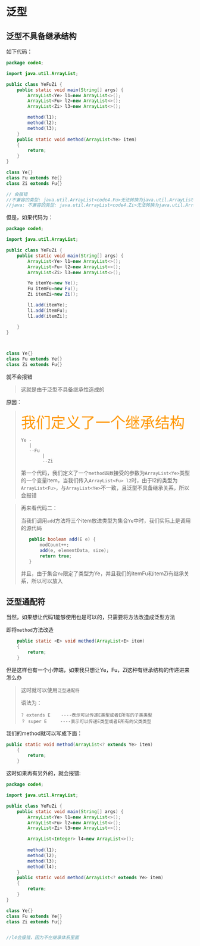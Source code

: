 # 泛型

## 泛型不具备继承结构

如下代码：

```java
package code4;

import java.util.ArrayList;

public class YeFuZi {
    public static void main(String[] args) {
        ArrayList<Ye> l1=new ArrayList<>();
        ArrayList<Fu> l2=new ArrayList<>();
        ArrayList<Zi> l3=new ArrayList<>();

        method(l1);
        method(l2);
        method(l3);
    }
    public static void method(ArrayList<Ye> item)
    {
        return;
    }
}

class Ye{}
class Fu extends Ye{}
class Zi extends Fu{}

// 会报错
//不兼容的类型: java.util.ArrayList<code4.Fu>无法转换为java.util.ArrayList<code4.Ye>
//java: 不兼容的类型: java.util.ArrayList<code4.Zi>无法转换为java.util.ArrayList<code4.Ye>
```

但是，如果代码为：

```java
package code4;

import java.util.ArrayList;

public class YeFuZi {
    public static void main(String[] args) {
        ArrayList<Ye> l1=new ArrayList<>();
        ArrayList<Fu> l2=new ArrayList<>();
        ArrayList<Zi> l3=new ArrayList<>();

        Ye itemYe=new Ye();
        Fu itemFu=new Fu();
        Zi itemZi=new Zi();

        l1.add(itemYe);
        l1.add(itemFu);
        l1.add(itemZi);

    }
}



class Ye{}
class Fu extends Ye{}
class Zi extends Fu{}

```

就不会报错



> 这就是由于泛型不具备继承性造成的



原因：

> <span style="color: #ff9700;font-size: 40px">我们定义了一个继承结构</span>
>
> ```
> Ye -
>    |
>    --Fu
>    	  |
>    	  --Zi
> ```
>
> 
>
> 第一个代码，我们定义了一个`method函数`接受的参数为`ArrayList<Ye>`类型的一个变量item，当我们传入`ArrayList<Fu> l2`时，由于l2的类型为`ArrayList<Fu>`，与`ArrayList<Ye>`不一致，且泛型不具备继承关系，所以会报错



>再来看代码二：
>
>当我们调用`add`方法将三个item放进类型为集合`Ye`中时，我们实际上是调用的源代码
>
>```java
>    public boolean add(E e) {
>        modCount++;
>        add(e, elementData, size);
>        return true;
>    }
>```
>
>并且，由于集合`Ye`限定了类型为Ye，并且我们的itemFu和itemZi有继承关系，所以可以放入
>
>



## 泛型通配符

当然，如果想让代码1能够使用也是可以的，只需要将方法改造成泛型方法

即将`method`方法改造

```java
    public static <E> void method(ArrayList<E> item)
    {
        return;
    }
```



但是这样也有一个小弊端，如果我只想让Ye，Fu，Zi这种有继承结构的传递进来怎么办

>这时就可以使用`泛型通配符`
>
>语法为：
>
>```
>? extends E    ----表示可以传递E类型或者E所有的子类类型
>？ super E     ----表示可以传递E类型或者E所有的父类类型
>```
>
>

我们的method就可以写成下面：

```java
public static void method(ArrayList<? extends Ye> item)
    {
        return;
    }
```



这时如果再有另外的，就会报错:

```java
package code4;

import java.util.ArrayList;

public class YeFuZi {
    public static void main(String[] args) {
        ArrayList<Ye> l1=new ArrayList<>();
        ArrayList<Fu> l2=new ArrayList<>();
        ArrayList<Zi> l3=new ArrayList<>();

        ArrayList<Integer> l4=new ArrayList<>();
        
        method(l1);
        method(l2);
        method(l3);
        method(l4);
    }
    public static void method(ArrayList<? extends Ye> item)
    {
        return;
    }
}

class Ye{}
class Fu extends Ye{}
class Zi extends Fu{}


//l4会报错，因为不在继承体系里面
```





